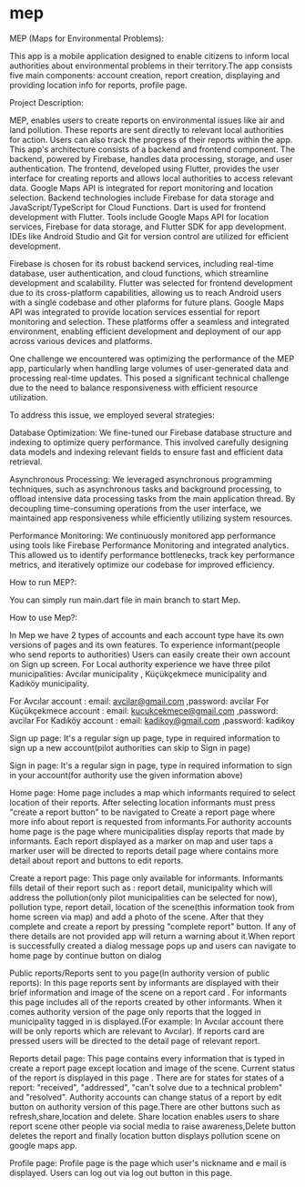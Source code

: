 # mep
MEP (Maps for Environmental Problems):

This app is a mobile application designed to enable citizens to inform local authorities about environmental problems in their territory.The app consists five main components: account creation, report creation, displaying and providing location info for reports, profile page.

Project Description:

MEP, enables users to create reports on environmental issues like air and land pollution. These reports are sent directly to relevant local authorities for action. Users can also track the progress of their reports within the app.
 This app's architecture consists of a backend and frontend component. The backend, powered by Firebase, handles data processing, storage, and user authentication. The frontend, developed using Flutter, provides the user interface for creating reports and allows local authorities to access relevant data. Google Maps API is integrated for report monitoring and location selection. Backend technologies include Firebase for data storage and JavaScript/TypeScript for Cloud Functions. Dart is used for frontend development with Flutter. Tools include Google Maps API for location services, Firebase for data storage, and Flutter SDK for app development. IDEs like Android Studio and Git for version control are utilized for efficient development.

 Firebase is chosen for its robust backend services, including real-time database, user authentication, and cloud functions, which streamline development and scalability. Flutter was selected for frontend development due to its cross-platform capabilities, allowing us to reach Android users with a single codebase and other plaforms for future plans. Google Maps API was integrated to provide location services essential for report monitoring and selection. These platforms offer a seamless and integrated environment, enabling efficient development and deployment of our app across various devices and platforms.

One challenge we encountered was optimizing the performance of the MEP app, particularly when handling large volumes of user-generated data and processing real-time updates. This posed a significant technical challenge due to the need to balance responsiveness with efficient resource utilization.

To address this issue, we employed several strategies:

Database Optimization: We fine-tuned our Firebase database structure and indexing to optimize query performance. This involved carefully designing data models and indexing relevant fields to ensure fast and efficient data retrieval.

Asynchronous Processing: We leveraged asynchronous programming techniques, such as asynchronous tasks and background processing, to offload intensive data processing tasks from the main application thread. By decoupling time-consuming operations from the user interface, we maintained app responsiveness while efficiently utilizing system resources.

Performance Monitoring: We continuously monitored app performance using tools like Firebase Performance Monitoring and integrated analytics. This allowed us to identify performance bottlenecks, track key performance metrics, and iteratively optimize our codebase for improved efficiency.

How to run MEP?:

You can simply run main.dart file in main branch to start Mep.

How to use Mep?:

In Mep we have 2 types of accounts and each account type have its own versions of pages and its own features.
To experience informant(people who send reports to authorities) Users can easily create their own account on Sign up screen.
For Local authority experience we have three pilot municipalities: Avcılar municipality , Küçükçekmece municipality and Kadıköy municipality.

For Avcılar account : email: avcilar@gmail.com ,password: avcilar
For Küçükçekmece account : email: kucukcekmece@gmail.com ,password: avcilar
For Kadıköy account : email: kadikoy@gmail.com ,password: kadikoy 

Sign up page:
It's a regular sign up page, type in required information to sign up a new account(pilot authorities can skip to Sign in page)

Sign in page: 
It's a regular sign in page, type in required information to sign in your account(for authority use the given information above)

Home page: 
Home page includes a map which informants required to select location of their reports. After selecting location informants must press "create a report button" to be navigated to Create a report page where more info about report is requested from informants.For authority accounts home page is the page where municipalities display reports that made by informants. Each report displayed as a marker on map and user taps a marker user will be directed to reports detail page where contains more detail about report and buttons to edit reports.

Create a report page: 
This page only available for informants. Informants fills detail of their report such as : report detail, municipality which will address the pollution(only pilot municipalities can be selected for now), pollution type, report detail, location of the scene(this information took from home screen via map) and add a photo of the scene. After that they complete and create a report by pressing "complete report" button.  If any of there details are not provided app will return a warning about it.When report is successfully created a dialog message pops up and users can navigate to home page by continue button on dialog

Public reports/Reports sent to you page(In authority version of public reports):
 In this page reports sent by informants are displayed with their brief information and image of the scene on a report card . For informants this page includes all of the reports created by other informants. When it comes authority version of the page only reports that the logged in municipality tagged in is displayed.(For example: In Avcılar account there will be only reports which are relevant to Avcılar). If reports card are pressed users will be directed to the detail page of relevant report.

Reports detail page: 
This page contains every information that is typed in create a report page except location and image of the scene. Current status of the report is displayed in this page . There are for states for states of a report: "received", "addressed", "can't solve due to a technical problem" and "resolved". Authority accounts can change status of a report by edit button on authority version of this page.There are other buttons such as refresh,share,location and delete.
Share location enables users to share report scene other people via social media to raise awareness,Delete button deletes the report and finally location button displays pollution scene on google maps app.

Profile page: 
Profile page is the page which user's nickname and e mail is displayed. Users can log out via log out button in this page.








